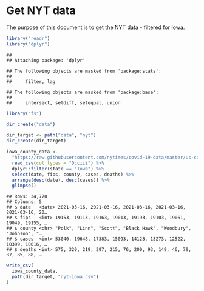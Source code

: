 Get NYT data
================

The purpose of this document is to get the NYT data - filtered for Iowa.

``` r
library("readr")
library("dplyr")
```

    ## 
    ## Attaching package: 'dplyr'

    ## The following objects are masked from 'package:stats':
    ## 
    ##     filter, lag

    ## The following objects are masked from 'package:base':
    ## 
    ##     intersect, setdiff, setequal, union

``` r
library("fs")
```

``` r
dir_create("data")

dir_target <- path("data", "nyt")
dir_create(dir_target)
```

``` r
iowa_county_data <- 
  "https://raw.githubusercontent.com/nytimes/covid-19-data/master/us-counties.csv" %>%
  read_csv(col_types = "Dcciii") %>%
  dplyr::filter(state == "Iowa") %>%
  select(date, fips, county, cases, deaths) %>%
  arrange(desc(date), desc(cases)) %>%
  glimpse()
```

    ## Rows: 34,770
    ## Columns: 5
    ## $ date   <date> 2021-03-16, 2021-03-16, 2021-03-16, 2021-03-16, 2021-03-16, 20…
    ## $ fips   <int> 19153, 19113, 19163, 19013, 19193, 19103, 19061, 19049, 19155, …
    ## $ county <chr> "Polk", "Linn", "Scott", "Black Hawk", "Woodbury", "Johnson", "…
    ## $ cases  <int> 53040, 19648, 17383, 15093, 14123, 13273, 12522, 10399, 10016, …
    ## $ deaths <int> 575, 320, 219, 297, 215, 76, 200, 93, 149, 46, 79, 87, 85, 88, …

``` r
write_csv(
  iowa_county_data,
  path(dir_target, "nyt-iowa.csv")
)
```
